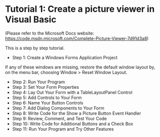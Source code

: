 # Tutorial 1: Create a picture viewer in Visual Basic
(Please refer to the Microsoft Docs website: https://code.msdn.microsoft.com/Complete-Picture-Viewer-7d91d3a8)

This is a step by step tutorial.

- Step 1: Create a Windows Forms Application Project

If any of these windows are missing, restore the default window layout by, on the menu bar, choosing Window > Reset Window Layout.

- Step 2: Run Your Program
- Step 3: Set Your Form Properties
- Step 4: Lay Out Your Form with a TableLayoutPanel Control
- Step 5: Add Controls to Your Form
- Step 6: Name Your Button Controls
- Step 7: Add Dialog Components to Your Form
- Step 8: Write Code for the Show a Picture Button Event Handler
- Step 9: Review, Comment, and Test Your Code
- Step 10: Write Code for Additional Buttons and a Check Box
- Step 11: Run Your Program and Try Other Features





